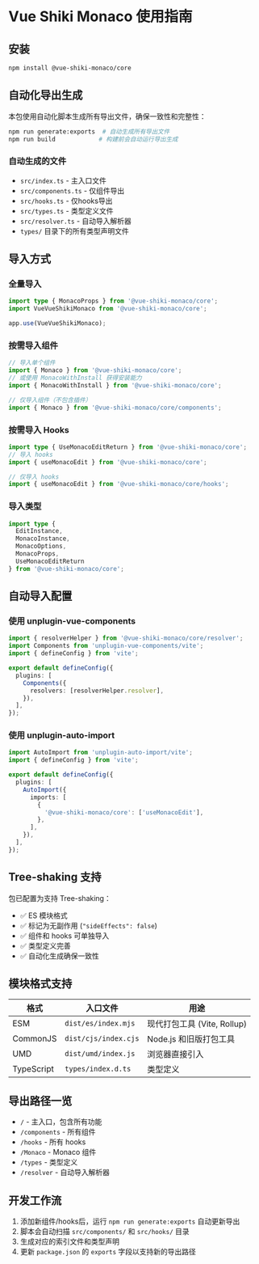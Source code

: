 # Vue Shiki Monaco 使用指南

## 安装

```bash
npm install @vue-shiki-monaco/core
```

## 自动化导出生成

本包使用自动化脚本生成所有导出文件，确保一致性和完整性：

```bash
npm run generate:exports  # 自动生成所有导出文件
npm run build            # 构建前会自动运行导出生成
```

### 自动生成的文件

- `src/index.ts` - 主入口文件
- `src/components.ts` - 仅组件导出
- `src/hooks.ts` - 仅hooks导出
- `src/types.ts` - 类型定义文件
- `src/resolver.ts` - 自动导入解析器
- `types/` 目录下的所有类型声明文件

## 导入方式

### 全量导入

```typescript
import type { MonacoProps } from '@vue-shiki-monaco/core';
import VueVueShikiMonaco from '@vue-shiki-monaco/core';

app.use(VueVueShikiMonaco);
```

### 按需导入组件

```typescript
// 导入单个组件
import { Monaco } from '@vue-shiki-monaco/core';
// 或使用 MonacoWithInstall 获得安装能力
import { MonacoWithInstall } from '@vue-shiki-monaco/core';

// 仅导入组件（不包含插件）
import { Monaco } from '@vue-shiki-monaco/core/components';
```

### 按需导入 Hooks

```typescript
import type { UseMonacoEditReturn } from '@vue-shiki-monaco/core';
// 导入 hooks
import { useMonacoEdit } from '@vue-shiki-monaco/core';

// 仅导入 hooks
import { useMonacoEdit } from '@vue-shiki-monaco/core/hooks';
```

### 导入类型

```typescript
import type {
  EditInstance,
  MonacoInstance,
  MonacoOptions,
  MonacoProps,
  UseMonacoEditReturn
} from '@vue-shiki-monaco/core';
```

## 自动导入配置

### 使用 unplugin-vue-components

```typescript
import { resolverHelper } from '@vue-shiki-monaco/core/resolver';
import Components from 'unplugin-vue-components/vite';
import { defineConfig } from 'vite';

export default defineConfig({
  plugins: [
    Components({
      resolvers: [resolverHelper.resolver],
    }),
  ],
});
```

### 使用 unplugin-auto-import

```typescript
import AutoImport from 'unplugin-auto-import/vite';
import { defineConfig } from 'vite';

export default defineConfig({
  plugins: [
    AutoImport({
      imports: [
        {
          '@vue-shiki-monaco/core': ['useMonacoEdit'],
        },
      ],
    }),
  ],
});
```

## Tree-shaking 支持

包已配置为支持 Tree-shaking：

- ✅ ES 模块格式
- ✅ 标记为无副作用 (`"sideEffects": false`)
- ✅ 组件和 hooks 可单独导入
- ✅ 类型定义完善
- ✅ 自动化生成确保一致性

## 模块格式支持

| 格式       | 入口文件             | 用途                        |
| ---------- | -------------------- | --------------------------- |
| ESM        | `dist/es/index.mjs`  | 现代打包工具 (Vite, Rollup) |
| CommonJS   | `dist/cjs/index.cjs` | Node.js 和旧版打包工具      |
| UMD        | `dist/umd/index.js`  | 浏览器直接引入              |
| TypeScript | `types/index.d.ts`   | 类型定义                    |

## 导出路径一览

- `/` - 主入口，包含所有功能
- `/components` - 所有组件
- `/hooks` - 所有 hooks
- `/Monaco` - Monaco 组件
- `/types` - 类型定义
- `/resolver` - 自动导入解析器

## 开发工作流

1. 添加新组件/hooks后，运行 `npm run generate:exports` 自动更新导出
2. 脚本会自动扫描 `src/components/` 和 `src/hooks/` 目录
3. 生成对应的索引文件和类型声明
4. 更新 `package.json` 的 `exports` 字段以支持新的导出路径
